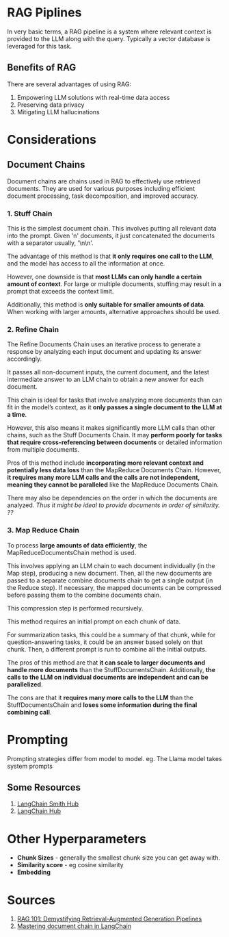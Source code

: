 # RAG Piplines

In very basic terms, a RAG pipeline is a system where relevant context is provided to the LLM along with the query. Typically a vector database is leveraged for this task. 

## Benefits of RAG

There are several advantages of using RAG:

1. Empowering LLM solutions with real-time data access
2. Preserving data privacy		
3. Mitigating LLM hallucinations		

# Considerations

## Document Chains
Document chains are chains used in RAG to effectively use retrieved documents. They are used for various purposes including efficient document processing, task decomposition, and improved accuracy.

### 1. Stuff Chain
This is the simplest document chain. This involves putting all relevant data into the prompt. Given 'n' documents, it just concatenated the documents with a separator usually, '\n\n'.

The advantage of this method is that **it only requires one call to the LLM**, and the model has access to all the information at once.

However, one downside is that **most LLMs can only handle a certain amount of context**. For large or multiple documents, stuffing may result in a prompt that exceeds the context limit.

Additionally, this method is **only suitable for smaller amounts of data**. When working with larger amounts, alternative approaches should be used.

### 2. Refine Chain
The Refine Documents Chain uses an iterative process to generate a response by analyzing each input document and updating its answer accordingly.

It passes all non-document inputs, the current document, and the latest intermediate answer to an LLM chain to obtain a new answer for each document.

This chain is ideal for tasks that involve analyzing more documents than can fit in the model’s context, as it **only passes a single document to the LLM at a time**.

However, this also means it makes significantly more LLM calls than other chains, such as the Stuff Documents Chain. It may **perform poorly for tasks that require cross-referencing between documents** or detailed information from multiple documents.

Pros of this method include **incorporating more relevant context and potentially less data loss** than the MapReduce Documents Chain. However, **it requires many more LLM calls and the calls are not independent, meaning they cannot be paralleled** like the MapReduce Documents Chain.

There may also be dependencies on the order in which the documents are analyzed. *Thus it might be ideal to provide documents in order of similarity. ??*

### 3. Map Reduce Chain
To process **large amounts of data efficiently**, the MapReduceDocumentsChain method is used.

This involves applying an LLM chain to each document individually (in the Map step), producing a new document. Then, all the new documents are passed to a separate combine documents chain to get a single output (in the Reduce step). If necessary, the mapped documents can be compressed before passing them to the combine documents chain.

This compression step is performed recursively.

This method requires an initial prompt on each chunk of data.

For summarization tasks, this could be a summary of that chunk, while for question-answering tasks, it could be an answer based solely on that chunk. Then, a different prompt is run to combine all the initial outputs.

The pros of this method are that **it can scale to larger documents and handle more documents** than the StuffDocumentsChain. Additionally, **the calls to the LLM on individual documents are independent and can be parallelized**.

The cons are that it **requires many more calls to the LLM** than the StuffDocumentsChain and **loses some information during the final combining call**.

# Prompting
Prompting strategies differ from model to model. 
eg. The Llama model takes system prompts

## Some Resources

1. [LangChain Smith Hub](https://smith.langchain.com)
2. [LangChain Hub](https://github.com/hwchase17/langchain-hub)

# Other Hyperparameters

- **Chunk Sizes** - generally the smallest chunk size you can get away with.
- **Similarity score** - eg cosine similarity
- **Embedding**

# Sources 
1. [RAG 101: Demystifying Retrieval-Augmented Generation Pipelines](https://developer.nvidia.com/blog/rag-101-demystifying-retrieval-augmented-generation-pipelines/)
2. [Mastering document chain in LangChain](https://www.comet.com/site/blog/mastering-document-chains-in-langchain/)